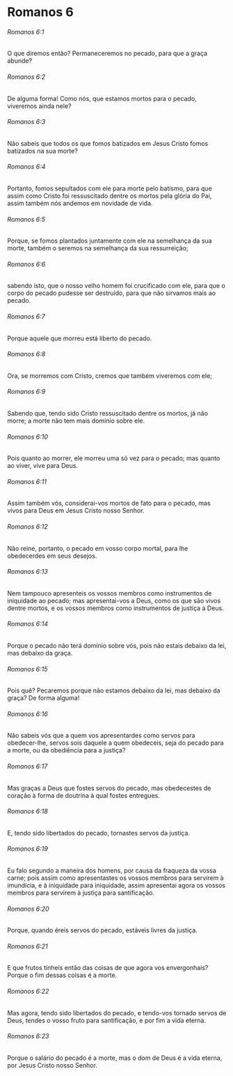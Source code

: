 # Romanos 6

###### Romanos 6:1

O que diremos então? Permaneceremos no pecado, para que a graça abunde?

###### Romanos 6:2

De alguma forma! Como nós, que estamos mortos para o pecado, viveremos ainda nele?

###### Romanos 6:3

Não sabeis que todos os que fomos batizados em Jesus Cristo fomos batizados na sua morte?

###### Romanos 6:4

Portanto, fomos sepultados com ele para morte pelo batismo, para que assim como Cristo foi ressuscitado dentre os mortos pela glória do Pai, assim também nós andemos em novidade de vida.

###### Romanos 6:5

Porque, se fomos plantados juntamente com ele na semelhança da sua morte, também o seremos na semelhança da sua ressurreição;

###### Romanos 6:6

sabendo isto, que o nosso velho homem foi crucificado com ele, para que o corpo do pecado pudesse ser destruído, para que não sirvamos mais ao pecado.

###### Romanos 6:7

Porque aquele que morreu está liberto do pecado.

###### Romanos 6:8

Ora, se morremos com Cristo, cremos que também viveremos com ele;

###### Romanos 6:9

Sabendo que, tendo sido Cristo ressuscitado dentre os mortos, já não morre; a morte não tem mais domínio sobre ele.

###### Romanos 6:10

Pois quanto ao morrer, ele morreu uma só vez para o pecado; mas quanto ao viver, vive para Deus.

###### Romanos 6:11

Assim também vós, considerai-vos mortos de fato para o pecado, mas vivos para Deus em Jesus Cristo nosso Senhor.

###### Romanos 6:12

Não reine, portanto, o pecado em vosso corpo mortal, para lhe obedecerdes em seus desejos.

###### Romanos 6:13

Nem tampouco apresenteis os vossos membros como instrumentos de iniquidade ao pecado; mas apresentai-vos a Deus, como os que são vivos dentre mortos, e os vossos membros como instrumentos de justiça a Deus.

###### Romanos 6:14

Porque o pecado não terá domínio sobre vós, pois não estais debaixo da lei, mas debaixo da graça.

###### Romanos 6:15

Pois quê? Pecaremos porque não estamos debaixo da lei, mas debaixo da graça? De forma alguma!

###### Romanos 6:16

Não sabeis vós que a quem vos apresentardes como servos para obedecer-lhe, servos sois daquele a quem obedeceis, seja do pecado para a morte, ou da obediência para a justiça?

###### Romanos 6:17

Mas graças a Deus que fostes servos do pecado, mas obedecestes de coração à forma de doutrina à qual fostes entregues.

###### Romanos 6:18

E, tendo sido libertados do pecado, tornastes servos da justiça.

###### Romanos 6:19

Eu falo segundo a maneira dos homens, por causa da fraqueza da vossa carne; pois assim como apresentastes os vossos membros para servirem à imundícia, e à iniquidade para iniquidade, assim apresentai agora os vossos membros para servirem à justiça para santificação.

###### Romanos 6:20

Porque, quando éreis servos do pecado, estáveis livres da justiça.

###### Romanos 6:21

E que frutos tínheis então das coisas de que agora vos envergonhais? Porque o fim dessas coisas é a morte.

###### Romanos 6:22

Mas agora, tendo sido libertados do pecado, e tendo-vos tornado servos de Deus, tendes o vosso fruto para santificação, e por fim a vida eterna.

###### Romanos 6:23

Porque o salário do pecado é a morte, mas o dom de Deus é a vida eterna, por Jesus Cristo nosso Senhor.

